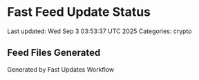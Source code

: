 # Fast Feed Update Status
Last updated: Wed Sep  3 03:53:37 UTC 2025
Categories: crypto

## Feed Files Generated

Generated by Fast Updates Workflow
